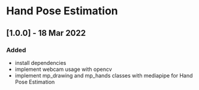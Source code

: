 # Hand Pose Estimation 
## [1.0.0] - 18 Mar 2022
### Added
- install dependencies
- implement webcam usage with opencv
- implement mp_drawing and mp_hands classes with mediapipe for Hand Pose Estimation